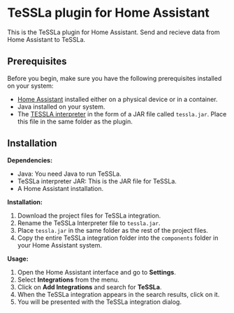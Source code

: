 # TeSSLa plugin for Home Assistant

This is the TeSSLa plugin for Home Assistant. Send and recieve data from Home Assistant to TeSSLa.

## Prerequisites

Before you begin, make sure you have the following prerequisites installed on your system:

- [Home Assistant](https://www.home-assistant.io/) installed either on a physical device or in a container.
- Java installed on your system.
- The [TESSLA interpreter](https://www.tessla.io/) in the form of a JAR file called `tessla.jar`. Place this file in the same folder as the plugin.

## Installation

**Dependencies:**

- Java: You need Java to run TeSSLa.
- TeSSLa interpreter JAR: This is the JAR file for TeSSLa.
- A Home Assistant installation.

**Installation:**

1. Download the project files for TeSSLa integration.
2. Rename the TeSSLa Interpreter file to `tessla.jar`.
3. Place `tessla.jar` in the same folder as the rest of the project files.
4. Copy the entire TeSSLa integration folder into the `components` folder in your Home Assistant system.

**Usage:**

1. Open the Home Assistant interface and go to **Settings**.
2. Select **Integrations** from the menu.
3. Click on **Add Integrations** and search for **TeSSLa**.
4. When the TeSSLa integration appears in the search results, click on it.
5. You will be presented with the TeSSLa integration dialog.
